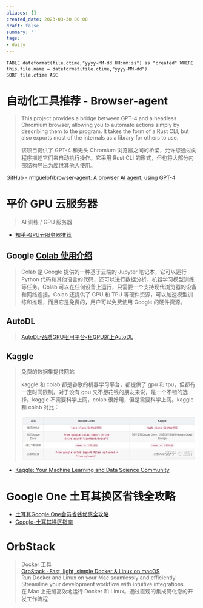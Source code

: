 ```yaml
---
aliases: []
created_date: 2023-03-30 00:00
draft: false
summary: ''
tags:
- daily
---
```


```dataview
TABLE dateformat(file.ctime,"yyyy-MM-dd HH:mm:ss") as "created" WHERE this.file.name = dateformat(file.ctime,"yyyy-MM-dd")
SORT file.ctime ASC
```

# 自动化工具推荐 - Browser-agent

> This project provides a bridge between GPT-4 and a headless Chromium browser, allowing you to automate actions simply by describing them to the program. It takes the form of a Rust CLI, but also exports most of the internals as a library for others to use.  
> 
> 该项目提供了 GPT-4 和无头 Chromium 浏览器之间的桥梁，允许您通过向程序描述它们来自动执行操作。它采用 Rust CLI 的形式，但也将大部分内部结构导出为库供其他人使用。

[GitHub - m1guelpf/browser-agent: A browser AI agent, using GPT-4](https://github.com/m1guelpf/browser-agent?utm_source=gold_browser_extension)

# 平价 GPU 云服务器

> AI 训练 / GPU 服务器

- [知乎-GPU云服务器推荐](https://www.zhihu.com/question/271520755/answer/2313257591?utm_campaign=shareopn&utm_content=group3_Answer&utm_medium=social&utm_oi=548239143726141440&utm_psn=1624401015376912384&utm_source=wechat_session)

## Google [Colab 使用介绍](../../Inputs/Article/Colab%20使用介绍.md)

> Colab 是 Google 提供的一种基于云端的 Jupyter 笔记本，它可以运行 Python 代码和其他语言的代码，还可以进行数据分析、机器学习模型训练等任务。Colab 可以在任何设备上运行，只需要一个支持现代浏览器的设备和网络连接。Colab 还提供了 GPU 和 TPU 等硬件资源，可以加速模型训练和推理，而且它是免费的，用户可以免费使用 Google 的硬件资源。

## AutoDL

> [AutoDL-品质GPU租用平台-租GPU就上AutoDL](https://www.autodl.com/home)

## Kaggle

> 免费的数据集提供网站
> 
> kaggle 和 colab 都是谷歌的机器学习平台，都提供了 gpu 和 tpu，但都有一定时间限制。对于没有 gpu 又不想花钱的朋友来说，是一个不错的选择。kaggle 不需要科学上网，colab 很好用，但是需要科学上网。kaggle 和 colab 对比：
> 
> ![](../../Attachments/fdabbc54eea7ea58d6715603e003a1a4_MD5.jpg)

- [Kaggle: Your Machine Learning and Data Science Community](https://www.kaggle.com/)

# Google One 土耳其换区省钱全攻略

- [土耳其Google One会员省钱优惠全攻略](https://a-nomad.com/google-one)
- [Google-土耳其换区指南](../../Inputs/Article/Google-土耳其换区指南.md)

# OrbStack 

> Docker 工具  
> [OrbStack · Fast, light, simple Docker & Linux on macOS](https://orbstack.dev/)  
> Run Docker and Linux on your Mac seamlessly and efficiently. Streamline your development workflow with intuitive integrations.  
> 在 Mac 上无缝高效地运行 Docker 和 Linux。通过直观的集成简化您的开发工作流程